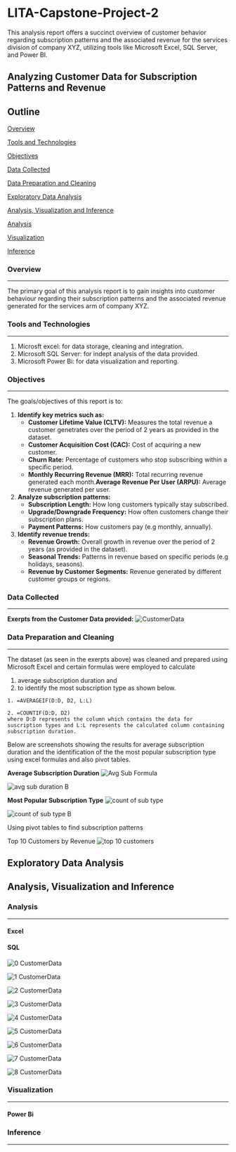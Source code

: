 # LITA-Capstone-Project-2
This analysis report offers a succinct overview of customer behavior regarding subscription patterns and the associated revenue for the services division of company XYZ, utilizing tools like Microsoft Excel, SQL Server, and Power BI.

## Analyzing Customer Data for Subscription Patterns and Revenue
## Outline
[Overview](#Overview)

[Tools and Technologies](#Tool-and-Technologies)

[Objectives](#Objectives)

[Data Collected](#Data-Collected)

[Data Preparation and Cleaning](#Data-Preparation-and-Cleaning)

[Exploratory Data Analysis](#Exploratory-Data-Analysis)

[Analysis, Visualization and Inference](#Analysis-Visualization-and-Inference)

[Analysis](#Analysis)

[Visualization](#Visualization)

[Inference](#Inference)


### Overview
---
The primary goal of this analysis report is to gain insights into customer behaviour regarding their subscription patterns and the associated revenue generated for the services arm of company XYZ. 

### Tools and Technologies
---
1. Microsft excel: for data storage, cleaning and integration.
2. Microsoft SQL Server: for indept analysis of the data provided.
3. Microsoft Power Bi: for data visualization and reporting.

### Objectives
---
The goals/objectives of this report is to:
1. **Identify key metrics such as:**
   - **Customer Lifetime Value (CLTV):** Measures the total revenue a customer genetrates over the period of 2 years as provided in the dataset.
   - **Customer Acquisition Cost (CAC):** Cost of acquiring a new customer.
   - **Churn Rate:** Percentage of customers who stop subscribing within a specific period.
   - **Monthly Recurring Revenue (MRR):** Total recurring revenue generated each month.**Average Revenue Per User (ARPU):** Average revenue generated per user.
2. **Analyze subscription patterns:**
   - **Subscription Length:** How long customers typically stay subscribed.
   - **Upgrade/Downgrade Frequency:** How often customers change their subscription plans.
   - **Payment Patterns:** How customers pay (e.g monthly, annually).
4. **Identify revenue trends:**
   - **Revenue Growth:** Overall growth in revenue over the period of 2 years (as provided in the dataset).
   - **Seasonal Trends:** Patterns in revenue based on specific periods (e.g holidays, seasons).
   - **Revenue by Customer Segments:** Revenue generated by different customer groups or regions.

### Data Collected
---
**Exerpts from the Customer Data provided:**
![CustomerData](https://github.com/user-attachments/assets/a0b95f67-6e24-42fc-aea1-cc4ee65687fb)


### Data Preparation and Cleaning
---
The dataset (as seen in the exerpts above) was cleaned and prepared using Microsoft Excel and certain formulas were employed to calculate 
1. average subscription duration and
2. to identify the most subscription type as shown below.

```
1. =AVERAGEIF(D:D, D2, L:L) 

2. =COUNTIF(D:D, D2)
where D:D represents the column which contains the data for suscription types and L:L represents the calculated column containing subscription duration.
```

Below are screenshots showing the results for average subscription duration and the identification of the the most popular subscription type using excel formulas and also pivot tables.

**Average Subscription Duration**
![Avg  Sub Formula](https://github.com/user-attachments/assets/247a3f55-9b48-4240-8426-5bc5e4d988ae)

![avg  sub  duration B](https://github.com/user-attachments/assets/8bdf310c-428d-4b8b-9ea7-a2f1fa454f38)

**Most Popular Subscription Type**
![count of sub  type](https://github.com/user-attachments/assets/78416198-e8af-4b25-b469-610a23c54730)

![count of sub  type B](https://github.com/user-attachments/assets/7be3d30d-f3f3-4dc4-af92-5682bab16a2d)

Using pivot tables to find subscription patterns


Top 10 Customers by Revenue 
![top 10 customers](https://github.com/user-attachments/assets/ad437247-2ea2-46b8-848f-119899d1e102)


## Exploratory Data Analysis
## Analysis, Visualization and Inference

### Analysis
---
#### Excel

#### SQL
![0  CustomerData](https://github.com/user-attachments/assets/09eb643e-524f-4df1-a02a-feebad5d3e7f)

![1  CustomerData](https://github.com/user-attachments/assets/8fcadd1c-5fa4-4242-8e3c-9e59838043de)

![2  CustomerData](https://github.com/user-attachments/assets/a2104259-a0f0-4966-8d92-68301c08baca)

![3  CustomerData](https://github.com/user-attachments/assets/56c46569-44ff-4181-963f-1408cb70eb26)

![4  CustomerData](https://github.com/user-attachments/assets/89b4665b-3d61-4ab3-9f74-d115db92e1d1)

![5  CustomerData](https://github.com/user-attachments/assets/30dfd434-1c84-4a2d-b958-b29ebf8688b3)

![6  CustomerData](https://github.com/user-attachments/assets/8aab8ba1-851a-426a-bd9d-1a72a63668bb)

![7  CustomerData](https://github.com/user-attachments/assets/a5ecff4d-84e7-49f2-ba42-dcda8de029c0)

![8  CustomerData](https://github.com/user-attachments/assets/3aebec64-2fbe-4e44-9610-ae87ab09ee39)


### Visualization
---
#### Power Bi


### Inference
---



